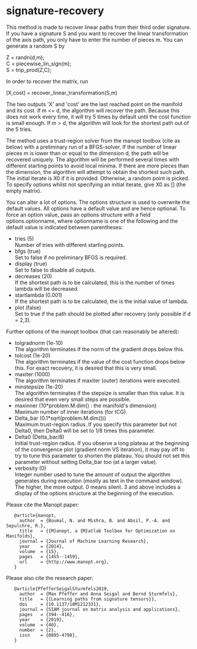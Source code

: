 # signature-recovery

This method is made to recover linear paths from their third order signature. If you have a signature S and you want to recover the linear transformation of the axis path, you only have to enter the number of pieces m. You can generate a random S by

Z = randn(d,m); <br>
C = piecewise_lin_sign(m); <br>
S = trip_prod(Z,C); <br>

In order to recover the matrix, run

[X,cost] = recover_linear_transformation(S,m)

The two outputs 'X' and 'cost' are the last reached point on the manifold and its cost. If m <= d, the algorithm will recover the path. Because this does not work every time, it will try 5 times by default until the cost function is small enough. If m > d, the algorithm will look for the shortest path out of the 5 tries. 

The method uses a trust-region solver from the manopt toolbox (cite as below) with a preliminary run of a BFGS-solver. If the number of linear pieces m is lower than or equal to the dimension d, the path will be recovered uniquely. The algorithm will be performed several times with different starting points to avoid local minima. If there are more pieces than the dimension, the algorithm will attempt to obtain the shortest such path. The initial iterate is X0 if it is provided. Otherwise, a random point is picked. To specify options whilst not specifying an initial iterate, give X0 as [] (the empty matrix).

You can alter a lot of options. The options structure is used to overwrite the default values. All options have a default value and are hence optional. To force an option value, pass an options structure with a field options.optionname, where optionname is one of the following and the default value is indicated between parentheses:

   * tries (5) <br>
       Number of tries with different starting points.
   * bfgs (true) <br>
       Set to false if no preliminary BFGS is required.
   * display (true) <br>
       Set to false to disable all outputs.
   * decreases (20) <br>
       If the shortest path is to be calculated, this is the number of
       times lambda will be decreased.
   * startlambda (0.001) <br>
       If the shortest path is to be calculated, the is the initial value 
       of lambda.
   * plot (false) <br>
       Set to true if the path should be plotted after recovery (only
       possible if d = 2,3).

   Further options of the manopt toolbox (that can reasonably be altered):

   * tolgradnorm (1e-10) <br>
       The algorithm terminates if the norm of the gradient drops below
       this.
   * tolcost (1e-20) <br>
       The algorithm terminates if the value of the cost function drops
       below this. For exact recovery, it is desired that this is very
       small.
   * maxiter (1000) <br>
       The algorithm terminates if maxiter (outer) iterations were 
       executed. 
   * minstepsize (1e-20) <br>
       The algorithm terminates if the stepsize is smaller than this
       value. It is desired that even very small steps are possible.
   * maxinner (10*problem.M.dim() : the manifold's dimension) <br>
       Maximum number of inner iterations (for tCG).
   * Delta_bar (0.1*sqrt(problem.M.dim())) <br>
       Maximum trust-region radius. If you specify this parameter but not
       Delta0, then Delta0 will be set to 1/8 times this parameter.
   * Delta0 (Delta_bar/8) <br>
       Initial trust-region radius. If you observe a long plateau at the
       beginning of the convergence plot (gradient norm VS iteration), it
       may pay off to try to tune this parameter to shorten the plateau.
       You should not set this parameter without setting Delta_bar too (at
       a larger value).
   * verbosity (0) <br>
       Integer number used to tune the amount of output the algorithm
       generates during execution (mostly as text in the command window).
       The higher, the more output. 0 means silent. 3 and above includes a
       display of the options structure at the beginning of the execution.

 Please cite the Manopt paper:

       @article{manopt,
         author  = {Boumal, N. and Mishra, B. and Absil, P.-A. and Sepulchre, R.},
         title   = {{M}anopt, a {M}atlab Toolbox for Optimization on Manifolds},
         journal = {Journal of Machine Learning Research},
         year    = {2014},
         volume  = {15},
         pages   = {1455--1459},
         url     = {http://www.manopt.org},
       } 

 Please also cite the research paper: 

       @article{PfefferSeigalSturmfels2019,
         author  = {Max Pfeffer and Anna Seigal and Bernd Sturmfels},
         title   = {{Learning paths from signature tensors}},
         doi     = {10.1137/18M1212331},
         journal = {SIAM journal on matrix analysis and applications},
         pages   = {394--416},
         year    = {2019},
         volume  = {40},
         number  = {2},
         issn    = {0895-4798},
       }
